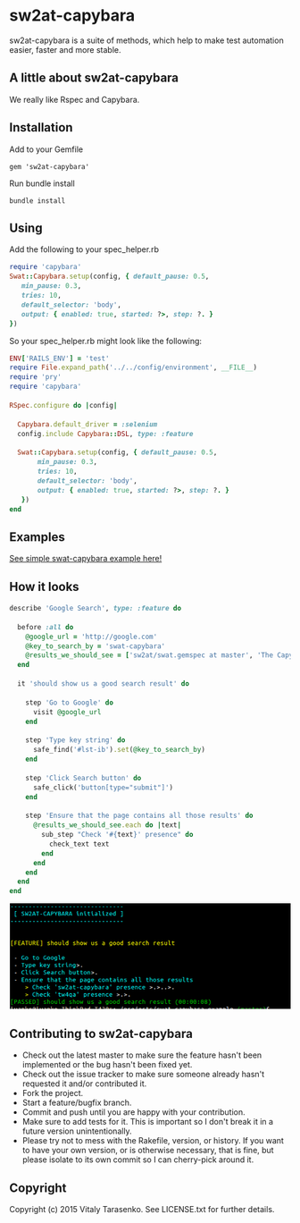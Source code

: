 sw2at-capybara
==============

sw2at-capybara is a suite of methods, which help to make test automation easier, faster and more stable.

A little about sw2at-capybara
-----------------

We really like Rspec and Capybara. 

Installation
-----------------

Add to your Gemfile

    gem 'sw2at-capybara'
    
Run bundle install
    
    bundle install
    
Using
-----------------

Add the following to your spec_helper.rb
```ruby
require 'capybara'
Swat::Capybara.setup(config, { default_pause: 0.5,
   min_pause: 0.3,
   tries: 10,
   default_selector: 'body',
   output: { enabled: true, started: ?>, step: ?. }
})
```
So your spec_helper.rb might look like the following:

```ruby
ENV['RAILS_ENV'] = 'test'
require File.expand_path('../../config/environment', __FILE__)
require 'pry'
require 'capybara'

RSpec.configure do |config|

  Capybara.default_driver = :selenium
  config.include Capybara::DSL, type: :feature

  Swat::Capybara.setup(config, { default_pause: 0.5,
       min_pause: 0.3,
       tries: 10,
       default_selector: 'body',
       output: { enabled: true, started: ?>, step: ?. }
   })
end
```

Examples
-----------------
[See simple swat-capybara example here!](https://github.com/tw4qa/swat-capybara-example)

How it looks
-----------------
```ruby
describe 'Google Search', type: :feature do

  before :all do
    @google_url = 'http://google.com'
    @key_to_search_by = 'swat-capybara'
    @results_we_should_see = ['sw2at/swat.gemspec at master', 'The Capybara Cave', 'https://github.com/tw4qa/sw2at']
  end

  it 'should show us a good search result' do

    step 'Go to Google' do
      visit @google_url
    end

    step 'Type key string' do
      safe_find('#lst-ib').set(@key_to_search_by)
    end

    step 'Click Search button' do
      safe_click('button[type="submit"]')
    end

    step 'Ensure that the page contains all those results' do
      @results_we_should_see.each do |text|
        sub_step "Check '#{text}' presence" do
          check_text text
        end
      end
    end
  end
end
```

![alt tag](https://github.com/tw4qa/swat-capybara-example/blob/master/console_log.png)
    
Contributing to sw2at-capybara
-----------------
 
* Check out the latest master to make sure the feature hasn't been implemented or the bug hasn't been fixed yet.
* Check out the issue tracker to make sure someone already hasn't requested it and/or contributed it.
* Fork the project.
* Start a feature/bugfix branch.
* Commit and push until you are happy with your contribution.
* Make sure to add tests for it. This is important so I don't break it in a future version unintentionally.
* Please try not to mess with the Rakefile, version, or history. If you want to have your own version, or is otherwise necessary, that is fine, but please isolate to its own commit so I can cherry-pick around it.

Copyright
-----------------
Copyright (c) 2015 Vitaly Tarasenko. See LICENSE.txt for
further details.
